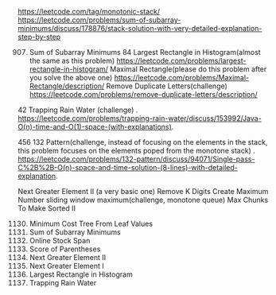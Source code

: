 https://leetcode.com/tag/monotonic-stack/
https://leetcode.com/problems/sum-of-subarray-minimums/discuss/178876/stack-solution-with-very-detailed-explanation-step-by-step

907. Sum of Subarray Minimums
84 Largest Rectangle in Histogram(almost the same as this problem) https://leetcode.com/problems/largest-rectangle-in-histogram/
Maximal Rectangle(please do this problem after you solve the above one) https://leetcode.com/problems/Maximal-Rectangle/description/
Remove Duplicate Letters(challenge) https://leetcode.com/problems/remove-duplicate-letters/description/

42 Trapping Rain Water (challenge) . https://leetcode.com/problems/trapping-rain-water/discuss/153992/Java-O(n)-time-and-O(1)-space-(with-explanations).

456 132 Pattern(challenge, instead of focusing on the elements in the stack, this problem focuses on the elements poped from the monotone stack) . https://leetcode.com/problems/132-pattern/discuss/94071/Single-pass-C%2B%2B-O(n)-space-and-time-solution-(8-lines)-with-detailed-explanation.

Next Greater Element II (a very basic one)
Remove K Digits
Create Maximum Number
sliding window maximum(challenge, monotone queue)
Max Chunks To Make Sorted II


1130. Minimum Cost Tree From Leaf Values
907. Sum of Subarray Minimums
901. Online Stock Span
856. Score of Parentheses
503. Next Greater Element II
496. Next Greater Element I
84. Largest Rectangle in Histogram
42. Trapping Rain Water
